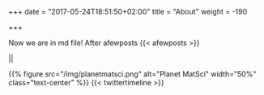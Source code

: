 +++
date = "2017-05-24T18:51:50+02:00"
title = "About"
weight = -190

+++

Now we are in md file!
After afewposts
{{< afewposts >}}

||

{{% figure src="/img/planetmatsci.png" alt="Planet MatSci" width="50%" class="text-center" %}}
{{< twittertimeline >}}
